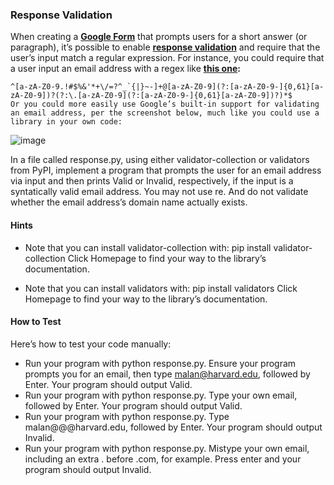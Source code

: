 ### Response Validation

When creating a **[Google Form](https://www.google.com/forms/about/)** that prompts users for a short answer (or paragraph), it’s possible to enable **[response validation](https://support.google.com/docs/answer/3378864)** and require that the user’s input match a regular expression. For instance, you could require that a user input an email address with a regex like **[this one](https://html.spec.whatwg.org/multipage/input.html#valid-e-mail-address):**

    ^[a-zA-Z0-9.!#$%&'*+\/=?^_`{|}~-]+@[a-zA-Z0-9](?:[a-zA-Z0-9-]{0,61}[a-zA-Z0-9])?(?:\.[a-zA-Z0-9](?:[a-zA-Z0-9-]{0,61}[a-zA-Z0-9])?)*$
    Or you could more easily use Google’s built-in support for validating an email address, per the screenshot below, much like you could use a library in your own code:

![image](https://github.com/jwattspajaro/CS50-s/assets/18930760/cecbfd55-fd9c-45c4-b764-00bcc211bc64)

In a file called response.py, using either validator-collection or validators from PyPI, implement a program that prompts the user for an email address via input and then prints Valid or Invalid, respectively, if the input is a syntatically valid email address. You may not use re. And do not validate whether the email address’s domain name actually exists.

#### Hints
- Note that you can install validator-collection with:
      pip install validator-collection
Click Homepage to find your way to the library’s documentation.

- Note that you can install validators with:
    pip install validators
Click Homepage to find your way to the library’s documentation.

#### How to Test
Here’s how to test your code manually:

- Run your program with python response.py. Ensure your program prompts you for an email, then type malan@harvard.edu, followed by Enter. Your program should output Valid.
- Run your program with python response.py. Type your own email, followed by Enter. Your program should output Valid.
- Run your program with python response.py. Type malan@@@harvard.edu, followed by Enter. Your program should output Invalid.
- Run your program with python response.py. Mistype your own email, including an extra . before .com, for example. Press enter and your program should output Invalid.

